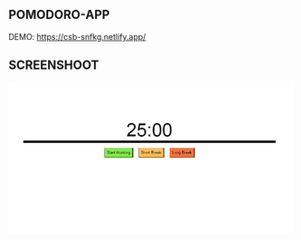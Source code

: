 ## POMODORO-APP
DEMO: https://csb-snfkg.netlify.app/

SCREENSHOOT
---
![image info](https://github.com/fabricio3g/Pomodoro-React/blob/master/public/screenshot.png?raw=true)
